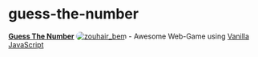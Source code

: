# guess-the-number
**[Guess The Number](https://imbemzy.github.io/Guess-The-Number/)** <span><a href="https://twitter.com/zouhair_bem" target="blank"><img style="border-radius:10px;" src="https://img.shields.io/website?down_color=red&down_message=offline&label=&style=plastic&up_color=green&up_message=online&url=https%3A%2F%2Fimbemzy.github.io%2FGuess-The-Number%2F" alt="zouhair_bem" /></a></span> - Awesome Web-Game using [Vanilla JavaScript](http://vanilla-js.com/)